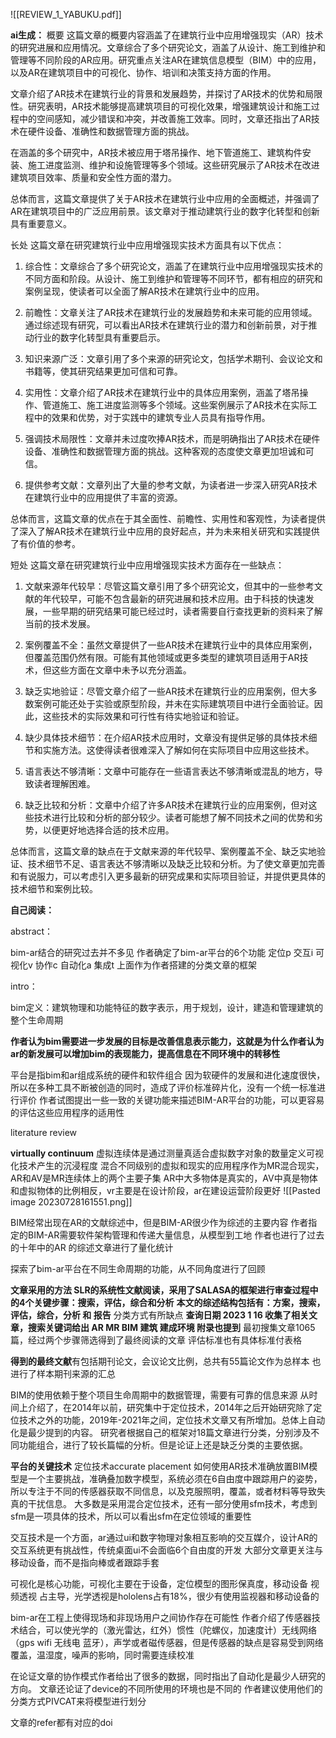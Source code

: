 ![[REVIEW_1_YABUKU.pdf]]

**ai生成：**
概要
这篇文章的概要内容涵盖了在建筑行业中应用增强现实（AR）技术的研究进展和应用情况。文章综合了多个研究论文，涵盖了从设计、施工到维护和管理等不同阶段的AR应用。研究重点关注AR在建筑信息模型（BIM）中的应用，以及AR在建筑项目中的可视化、协作、培训和决策支持方面的作用。

文章介绍了AR技术在建筑行业的背景和发展趋势，并探讨了AR技术的优势和局限性。研究表明，AR技术能够提高建筑项目的可视化效果，增强建筑设计和施工过程中的空间感知，减少错误和冲突，并改善施工效率。同时，文章还指出了AR技术在硬件设备、准确性和数据管理方面的挑战。

在涵盖的多个研究中，AR技术被应用于塔吊操作、地下管道施工、建筑构件安装、施工进度监测、维护和设施管理等多个领域。这些研究展示了AR技术在改进建筑项目效率、质量和安全性方面的潜力。

总体而言，这篇文章提供了关于AR技术在建筑行业中应用的全面概述，并强调了AR在建筑项目中的广泛应用前景。该文章对于推动建筑行业的数字化转型和创新具有重要意义。

长处
这篇文章在研究建筑行业中应用增强现实技术方面具有以下优点：

1. 综合性：文章综合了多个研究论文，涵盖了在建筑行业中应用增强现实技术的不同方面和阶段。从设计、施工到维护和管理等不同环节，都有相应的研究和案例呈现，使读者可以全面了解AR技术在建筑行业中的应用。

2. 前瞻性：文章关注了AR技术在建筑行业的发展趋势和未来可能的应用领域。通过综述现有研究，可以看出AR技术在建筑行业的潜力和创新前景，对于推动行业的数字化转型具有重要启示。

3. 知识来源广泛：文章引用了多个来源的研究论文，包括学术期刊、会议论文和书籍等，使其研究结果更加可信和可靠。

4. 实用性：文章介绍了AR技术在建筑行业中的具体应用案例，涵盖了塔吊操作、管道施工、施工进度监测等多个领域。这些案例展示了AR技术在实际工程中的效果和优势，对于实践中的建筑专业人员具有指导作用。

5. 强调技术局限性：文章并未过度吹捧AR技术，而是明确指出了AR技术在硬件设备、准确性和数据管理方面的挑战。这种客观的态度使文章更加坦诚和可信。

6. 提供参考文献：文章列出了大量的参考文献，为读者进一步深入研究AR技术在建筑行业中的应用提供了丰富的资源。

总体而言，这篇文章的优点在于其全面性、前瞻性、实用性和客观性，为读者提供了深入了解AR技术在建筑行业中应用的良好起点，并为未来相关研究和实践提供了有价值的参考。

短处
这篇文章在研究建筑行业中应用增强现实技术方面存在一些缺点：

1. 文献来源年代较早：尽管这篇文章引用了多个研究论文，但其中的一些参考文献的年代较早，可能不包含最新的研究进展和技术应用。由于科技的快速发展，一些早期的研究结果可能已经过时，读者需要自行查找更新的资料来了解当前的技术发展。

2. 案例覆盖不全：虽然文章提供了一些AR技术在建筑行业中的具体应用案例，但覆盖范围仍然有限。可能有其他领域或更多类型的建筑项目适用于AR技术，但这些方面在文章中未予以充分涵盖。

3. 缺乏实地验证：尽管文章介绍了一些AR技术在建筑行业的应用案例，但大多数案例可能还处于实验或原型阶段，并未在实际建筑项目中进行全面验证。因此，这些技术的实际效果和可行性有待实地验证和验证。

4. 缺少具体技术细节：在介绍AR技术应用时，文章没有提供足够的具体技术细节和实施方法。这使得读者很难深入了解如何在实际项目中应用这些技术。

5. 语言表达不够清晰：文章中可能存在一些语言表达不够清晰或混乱的地方，导致读者理解困难。

6. 缺乏比较和分析：文章中介绍了许多AR技术在建筑行业的应用案例，但对这些技术进行比较和分析的部分较少。读者可能想了解不同技术之间的优势和劣势，以便更好地选择合适的技术应用。

总体而言，这篇文章的缺点在于文献来源的年代较早、案例覆盖不全、缺乏实地验证、技术细节不足、语言表达不够清晰以及缺乏比较和分析。为了使文章更加完善和有说服力，可以考虑引入更多最新的研究成果和实际项目验证，并提供更具体的技术细节和案例比较。



**自己阅读：**

abstract：

bim-ar结合的研究过去并不多见
作者确定了bim-ar平台的6个功能
定位p 交互i 可视化v 协作c 自动化a 集成t
上面作为作者搭建的分类文章的框架



intro：

bim定义：建筑物理和功能特征的数字表示，用于规划，设计，建造和管理建筑的整个生命周期

**作者认为bim需要进一步发展的目标是改善信息表示能力，这就是为什么作者认为ar的新发展可以增加bim的表现能力，提高信息在不同环境中的转移性**

平台是指bim和ar组成系统的硬件和软件组合
因为软硬件的发展和进化速度很快，所以在多种工具不断被创造的同时，造成了评价标准碎片化，没有一个统一标准进行评价
作者试图提出一些一致的关键功能来描述BIM-AR平台的功能，可以更容易的评估这些应用程序的适用性



literature review

**virtually continuum** 虚拟连续体是通过测量真适合虚拟数字对象的数量定义可视化技术产生的沉浸程度
混合不同级别的虚拟和现实的应用程序作为MR混合现实，AR和AV是MR连续体上的两个主要子集
AR中大多物体是真实的，AV中真是物体和虚拟物体的比例相反，vr主要是在设计阶段，ar在建设运营阶段更好
![[Pasted image 20230728161551.png]]

BIM经常出现在AR的文献综述中，但是BIM-AR很少作为综述的主要内容
作者指定的BIM-AR需要软件架构管理和传递大量信息，从模型到工地
作者也进行了过去的十年中的AR 的综述文章进行了量化统计

探索了bim-ar平台在不同生命周期的功能，从不同角度进行了回顾

**文章采用的方法 SLR的系统性文献阅读，采用了SALASA的框架进行审查过程中的4个关键步骤：搜索，评估，综合和分析**
**本文的综述结构包括有：方案，搜索，评估，综合，分析 和 报告** 分类方式有所缺点
**查询日期 2023 1 16 收集了相关文章，搜索关键词给出 AR MR BIM 建筑 建成环境 附录也提到**
最初搜集文章1065篇，经过两个步骤筛选得到了最终阅读的文章
评估标准也有具体标准付表格

**得到的最终文献**有包括期刊论文，会议论文比例，总共有55篇论文作为总样本
也进行了样本期刊来源的汇总

BIM的使用依赖于整个项目生命周期中的数据管理，需要有可靠的信息来源
从时间上介绍了，在2014年以前，研究集中于定位技术，2014年之后开始研究除了定位技术之外的功能，2019年-2021年之间，定位技术文章又有所增加。总体上自动化是最少提到的内容。
研究者根据自己的框架对18篇文章进行分类，分别涉及不同功能组合，进行了较长篇幅的分析。但是论证上还是缺乏分类的主要依据。

**平台的关键技术**
定位技术accurate placement
如何使用AR技术准确放置BIM模型是一个主要挑战，准确叠加数字模型，系统必须在6自由度中跟踪用户的姿势，所以专注于不同的传感器获取不同信息，以及克服照明，覆盖，或者材料等导致失真的干扰信息。
大多数是采用混合定位技术，还有一部分使用sfm技术，考虑到sfm是一项具体的技术，所以可以看出sfm在定位领域的重要性

交互技术是一个方面，ar通过ui和数字物理对象相互影响的交互媒介，设计AR的交互系统更有挑战性，传统桌面ui不会面临6个自由度的开发
大部分文章更关注与移动设备，而不是指向棒或者跟踪手套

可视化是核心功能，可视化主要在于设备，定位模型的图形保真度，移动设备 视频透视 占主导，光学透视是hololens占有18%，很少有使用监视器和移动设备的

bim-ar在工程上使得现场和非现场用户之间协作存在可能性
作者介绍了传感器技术结合，可以使光学的（激光雷达，红外）惯性（陀螺仪，加速度计）无线网络（gps wifi 无线电 蓝牙），声学或者磁传感器，但是传感器的缺点是容易受到网络覆盖，温湿度，噪声的影响，同时需要连续校准

在论证文章的协作模式作者给出了很多的数据，同时指出了自动化是最少人研究的方向。
文章还论证了device的不同所使用的环境也是不同的
作者建议使用他们的分类方式PIVCAT来将模型进行划分

文章的refer都有对应的doi
